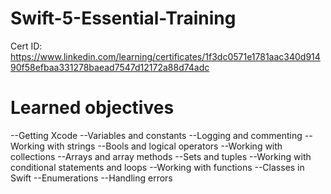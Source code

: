 # Swift-5-Essential-Training

Cert ID: https://www.linkedin.com/learning/certificates/1f3dc0571e1781aac340d91490f58efbaa331278baead7547d12172a88d74adc

# Learned objectives
--Getting Xcode
--Variables and constants
--Logging and commenting
--Working with strings
--Bools and logical operators
--Working with collections
--Arrays and array methods
--Sets and tuples
--Working with conditional statements and loops
--Working with functions
--Classes in Swift
--Enumerations
--Handling errors
